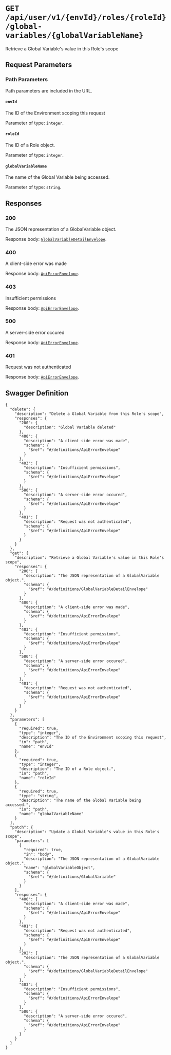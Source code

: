 # `GET /api/user/v1/{envId}/roles/{roleId}/global-variables/{globalVariableName}` #

Retrieve a Global Variable's value in this Role's scope

## Request Parameters #

### Path Parameters ###

Path parameters are included in the URL.

#### `envId` ####

The ID of the Environment scoping this request

Parameter of type: `integer`.


#### `roleId` ####

The ID of a Role object.

Parameter of type: `integer`.


#### `globalVariableName` ####

The name of the Global Variable being accessed.

Parameter of type: `string`.










## Responses ##


### 200 ###

The JSON representation of a GlobalVariable object.

Response body: [`GlobalVariableDetailEnvelope`](./../../../../../../../../definitions/GlobalVariableDetailEnvelope.mkd).


### 400 ###

A client-side error was made

Response body: [`ApiErrorEnvelope`](./../../../../../../../../definitions/ApiErrorEnvelope.mkd).


### 403 ###

Insufficient permissions

Response body: [`ApiErrorEnvelope`](./../../../../../../../../definitions/ApiErrorEnvelope.mkd).


### 500 ###

A server-side error occured

Response body: [`ApiErrorEnvelope`](./../../../../../../../../definitions/ApiErrorEnvelope.mkd).


### 401 ###

Request was not authenticated

Response body: [`ApiErrorEnvelope`](./../../../../../../../../definitions/ApiErrorEnvelope.mkd).




## Swagger Definition ##

    {
      "delete": {
        "description": "Delete a Global Variable from this Role's scope", 
        "responses": {
          "200": {
            "description": "Global Variable deleted"
          }, 
          "400": {
            "description": "A client-side error was made", 
            "schema": {
              "$ref": "#/definitions/ApiErrorEnvelope"
            }
          }, 
          "403": {
            "description": "Insufficient permissions", 
            "schema": {
              "$ref": "#/definitions/ApiErrorEnvelope"
            }
          }, 
          "500": {
            "description": "A server-side error occured", 
            "schema": {
              "$ref": "#/definitions/ApiErrorEnvelope"
            }
          }, 
          "401": {
            "description": "Request was not authenticated", 
            "schema": {
              "$ref": "#/definitions/ApiErrorEnvelope"
            }
          }
        }
      }, 
      "get": {
        "description": "Retrieve a Global Variable's value in this Role's scope", 
        "responses": {
          "200": {
            "description": "The JSON representation of a GlobalVariable object.", 
            "schema": {
              "$ref": "#/definitions/GlobalVariableDetailEnvelope"
            }
          }, 
          "400": {
            "description": "A client-side error was made", 
            "schema": {
              "$ref": "#/definitions/ApiErrorEnvelope"
            }
          }, 
          "403": {
            "description": "Insufficient permissions", 
            "schema": {
              "$ref": "#/definitions/ApiErrorEnvelope"
            }
          }, 
          "500": {
            "description": "A server-side error occured", 
            "schema": {
              "$ref": "#/definitions/ApiErrorEnvelope"
            }
          }, 
          "401": {
            "description": "Request was not authenticated", 
            "schema": {
              "$ref": "#/definitions/ApiErrorEnvelope"
            }
          }
        }
      }, 
      "parameters": [
        {
          "required": true, 
          "type": "integer", 
          "description": "The ID of the Environment scoping this request", 
          "in": "path", 
          "name": "envId"
        }, 
        {
          "required": true, 
          "type": "integer", 
          "description": "The ID of a Role object.", 
          "in": "path", 
          "name": "roleId"
        }, 
        {
          "required": true, 
          "type": "string", 
          "description": "The name of the Global Variable being accessed.", 
          "in": "path", 
          "name": "globalVariableName"
        }
      ], 
      "patch": {
        "description": "Update a Global Variable's value in this Role's scope", 
        "parameters": [
          {
            "required": true, 
            "in": "body", 
            "description": "The JSON representation of a GlobalVariable object.", 
            "name": "globalVariableObject", 
            "schema": {
              "$ref": "#/definitions/GlobalVariable"
            }
          }
        ], 
        "responses": {
          "400": {
            "description": "A client-side error was made", 
            "schema": {
              "$ref": "#/definitions/ApiErrorEnvelope"
            }
          }, 
          "401": {
            "description": "Request was not authenticated", 
            "schema": {
              "$ref": "#/definitions/ApiErrorEnvelope"
            }
          }, 
          "202": {
            "description": "The JSON representation of a GlobalVariable object.", 
            "schema": {
              "$ref": "#/definitions/GlobalVariableDetailEnvelope"
            }
          }, 
          "403": {
            "description": "Insufficient permissions", 
            "schema": {
              "$ref": "#/definitions/ApiErrorEnvelope"
            }
          }, 
          "500": {
            "description": "A server-side error occured", 
            "schema": {
              "$ref": "#/definitions/ApiErrorEnvelope"
            }
          }
        }
      }
    }